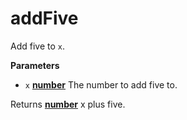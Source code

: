 # addFive

Add five to `x`.

**Parameters**

-   `x` **[number](https://developer.mozilla.org/en-US/docs/Web/JavaScript/Reference/Global_Objects/Number)** The number to add five to.

Returns **[number](https://developer.mozilla.org/en-US/docs/Web/JavaScript/Reference/Global_Objects/Number)** x plus five.
